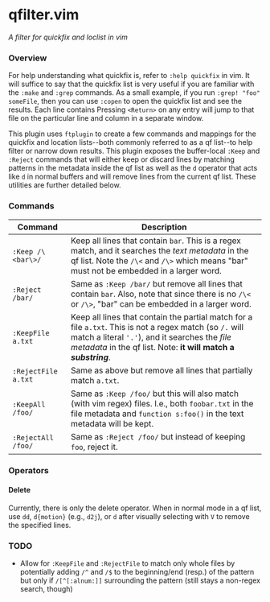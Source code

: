 qfilter.vim
===========

*A filter for quickfix and loclist in vim*

### Overview

For help understanding what quickfix is, refer to `:help quickfix` in vim. It
will suffice to say that the quickfix list is very useful if you are familiar
with the `:make` and `:grep` commands. As a small example, if you run `:grep!
"foo" someFile`, then you can use `:copen` to open the quickfix list and see the
results. Each line contains Pressing `<Return>` on any entry will jump to that
file on the particular line and column in a separate window.

This plugin uses `ftplugin` to create a few commands and mappings for the
quickfix and location lists--both commonly referred to as a qf list--to help
filter or narrow down results. This plugin exposes the buffer-local `:Keep` and
`:Reject` commands that will either keep or discard lines by matching patterns
in the metadata inside the qf list as well as the `d` operator that acts like
`d` in normal buffers and will remove lines from the current qf list. These
utilities are further detailed below. 

### Commands

| Command  | Description |
| -------  | ----------- |
| `:Keep /\<bar\>/`   | Keep all lines that contain `bar`. This is a regex match, and it searches the *text metadata* in the qf list. Note the `/\<` and `/\>` which means "bar" must not be embedded in a larger word. |
| `:Reject /bar/`     | Same as `:Keep /bar/` but remove all lines that contain `bar`. Also, note that since there is no `/\<` or `/\>`, "bar" can be embedded in a larger word. |
| `:KeepFile a.txt`   | Keep all lines that contain the partial match for a file `a.txt`. This is not a regex match (so `/.` will match a literal `'.'`), and it searches the *file metadata* in the qf list. Note: **it will match a _substring_**. |
| `:RejectFile a.txt` | Same as above but remove all lines that partially match `a.txt`. |
| `:KeepAll /foo/`    | Same as `:Keep /foo/` but this will also match (with vim regex) files. I.e., both `foobar.txt` in the file metadata and `function s:foo()` in the text metadata will be kept. |
| `:RejectAll /foo/`  | Same as `:Reject /foo/` but instead of keeping `foo`, reject it. |

### Operators

#### Delete

Currently, there is only the delete operator. When in normal mode in a qf list,
use `dd`, `d{motion}` (e.g., `d2j`), or `d` after visually selecting with `V` to
remove the specified lines.

### TODO

- Allow for `:KeepFile` and `:RejectFile` to match only whole files by
  potentially adding `/^` and `/$` to the beginning/end (resp.) of the pattern
  but only if `/[^[:alnum:]]` surrounding the pattern (still stays a non-regex
  search, though)
